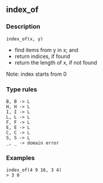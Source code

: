 ## index_of

### Description

`index_of(x, y)`

- find items from y in x; and
- return indices, if found
- return the length of x, if not found

Note: index starts from 0

### Type rules

```
B, B -> L
H, H -> L
I, I -> L
L, L -> L
F, F -> L
E, E -> L
C, C -> L
S, S -> L
_, _ -> domain error
```

### Examples

```
index_of(4 9 16, 3 4)
> 3 0
```
